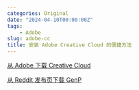 ```yaml
---
categories: Original
date: "2024-04-10T00:00:00Z"
tags:
    - Adobe
slug: adobe-cc
title: 安装 Adobe Creative Cloud 的便捷方法
---
```


[从 Adobe 下载 Creative Cloud](https://creativecloud.adobe.com/apps/download/creative-cloud)

[从 Reddit 发布页下载 GenP](https://www.reddit.com/r/GenP/wiki/redditgenpguides/#wiki_.2B50_download_directory)

